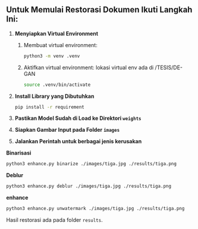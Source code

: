 ## Untuk Memulai Restorasi Dokumen Ikuti Langkah Ini:

1.  **Menyiapkan Virtual Environment**
    1.  Membuat virtual environment:
        ```bash
        python3 -m venv .venv
        ```
    2.  Aktifkan virtual environment: lokasi virtual env ada di /TESIS/DE-GAN
        ```bash
        source .venv/bin/activate
        ```

2.  **Install Library yang Dibutuhkan**
    ```bash
    pip install -r requirement
    ```

3.  **Pastikan Model Sudah di Load ke Direktori `weights`**

4.  **Siapkan Gambar Input pada Folder `images`**

5.  **Jalankan Perintah untuk berbagai jenis kerusakan**

**Binarisasi**
```bash
python3 enhance.py binarize ./images/tiga.jpg ./results/tiga.png
```

**Deblur**
```bash
python3 enhance.py deblur ./images/tiga.jpg ./results/tiga.png
```

**enhance**
```bash
python3 enhance.py unwatermark ./images/tiga.jpg ./results/tiga.png
```

Hasil restorasi ada pada folder `results`.